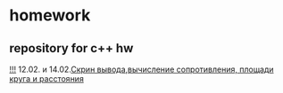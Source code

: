 # homework
## repository for c++ hw
[!!!](https://memchik.ru/images/memes/5ed7628eb1c7e374940b80fa.jpg)
12.02. и 14.02.[Скрин вывода,вычисление сопротивления, площади круга и расстояния](https://github.com/maksik1488/homework/blob/main/ConsoleApplication1.cpp)


